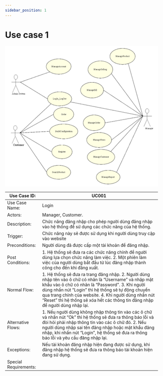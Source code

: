 ```yaml
---
sidebar_position: 1
---
```


# Use case 1

![Screenshot](../resources/uc_1.png)

| Use Case ID:          | 	UC001                                                                                                                                                                                                                                                                                                                                                      |
|-----------------------|------------------------------------------------------------------------------------------------------------------------------------------------------------------------------------------------------------------------------------------------------------------------------------------------------------------------------------------------------------|
| Use Case Name:        | 	Login                                                                                                                                                                                                                                                                                                                                                      |
| Actors:               | 	Manager, Customer.                                                                                                                                                                                                                                                                                                                                         |
| Description:          | 	Chức năng đăng nhập cho phép người dùng đăng nhập vào hệ thống để sử dụng các chức năng của hệ thống.                                                                                                                                                                                                                                                      |
| Trigger:              | 	Chức năng này sẽ được sử dụng khi người dùng truy cập vào website                                                                                                                                                                                                                                                                                          |
| Preconditions:        | 	Người dùng đã được cấp một tài khoản để đăng nhập.                                                                                                                                                                                                                                                                                                         |
| Post Conditions:      | 1. Hệ thống sẽ đưa ra các chức năng chính để người dùng lựa chọn chức năng làm việc. 2. Một phiên làm việc của người dùng bắt đầu từ lúc đăng nhập thành công cho đến khi đăng xuất.                                                                                                                                                                       |
| Normal Flow:          | 1. Hệ thống sẽ đưa ra trang đăng nhập. 2. Người dùng nhập tên vào ô chữ có nhãn là “Username” và nhập mật khẩu vào ô chữ có nhãn là “Password”. 3. Khi người dùng nhấn nút “Login” thì hệ thống sẽ tự động chuyển qua trang chính của website.  4. Khi người dùng nhấn nút “Reset” thì hệ thống sẽ xóa hết các thông tin đăng nhập để người dùng nhập lại. |
| Alternative Flows:    | 1. Nếu người dùng không nhập thông tin vào các ô chữ và nhấn nút “Ok” thì hệ thống sẽ đưa ra thông báo lỗi và đòi hỏi phải nhập thông tin vào các ô chữ đó. 2. Nếu người dùng nhập sai tên đăng nhập hoặc mật khẩu đăng nhập, khi nhấn nút “Login”, hệ thống sẽ đưa ra thông báo lỗi và yêu cầu đăng nhập lại.                                             |
| Exceptions:           | Nếu tài khoản đăng nhập hiện đang được sử dụng, khi đăng nhập hệ thống sẽ đưa ra thông báo tài khoản hiện đang sử dụng.                                                                                                                                                                                                                                    |
| Special Requirements: |                                                                                                                                                                                                                                                                                                                                                            |